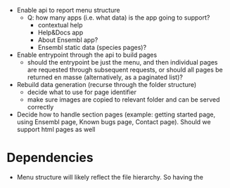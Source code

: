 - Enable api to report menu structure
  - Q: how many apps (i.e. what data) is the app going to support?
    - contextual help
    - Help&Docs app
    - About Ensembl app?
    - Ensembl static data (species pages)?
- Enable entrypoint through the api to build pages
  - should the entrypoint be just the menu, and then individual pages are requested through subsequent requests, or should all pages be returned en masse (alternatively, as a paginated list)?
- Rebuild data generation (recurse through the folder structure)
  - decide what to use for page identifier
  - make sure images are copied to relevant folder and can be served correctly
- Decide how to handle section pages (example: getting started page, using Ensembl page, Known bugs page, Contact page). Should we support html pages as well



# Dependencies
- Menu structure will likely reflect the file hierarchy. So having the 
